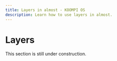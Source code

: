 ```yaml
---
title: Layers in almost - KOOMPI OS
description: Learn how to use layers in almost.
---
```


# Layers

This section is still under construction.
